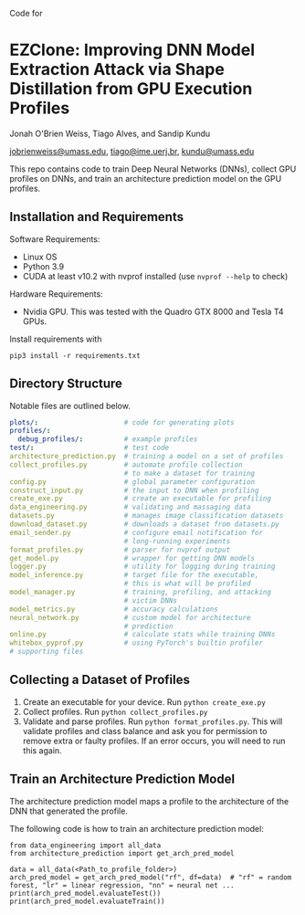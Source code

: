 Code for
# EZClone: Improving DNN Model Extraction Attack via Shape Distillation from GPU Execution Profiles

Jonah O'Brien Weiss, Tiago Alves, and Sandip Kundu

jobrienweiss@umass.edu, tiago@ime.uerj.br, kundu@umass.edu

This repo contains code to train Deep Neural Networks (DNNs), collect GPU profiles on DNNs, and train an architecture prediction model on the GPU profiles. 

## Installation and Requirements

Software Requirements:
* Linux OS
* Python 3.9
* CUDA at least v10.2 with nvprof installed (use ```nvprof --help``` to check)

Hardware Requirements:
* Nvidia GPU.  This was tested with the Quadro GTX 8000 and Tesla T4 GPUs.

Install requirements with 
```
pip3 install -r requirements.txt
```

## Directory Structure

Notable files are outlined below.

```yaml
plots/:                     # code for generating plots
profiles/:
  debug_profiles/:          # example profiles
test/:                      # test code
architecture_prediction.py  # training a model on a set of profiles
collect_profiles.py         # automate profile collection
                            # to make a dataset for training
config.py                   # global parameter configuration
construct_input.py          # the input to DNN when profiling
create_exe.py               # create an executable for profiling
data_engineering.py         # validating and massaging data
datasets.py                 # manages image classification datasets
download_dataset.py         # downloads a dataset from datasets.py
email_sender.py             # configure email notification for
                            # long-running experiments
format_profiles.py          # parser for nvprof output
get_model.py                # wrapper for getting DNN models
logger.py                   # utility for logging during training
model_inference.py          # target file for the executable,
                            # this is what will be profiled
model_manager.py            # training, profiling, and attacking
                            # victim DNNs
model_metrics.py            # accuracy calculations
neural_network.py           # custom model for architecture
                            # prediction
online.py                   # calculate stats while training DNNs
whitebox_pyprof.py          # using PyTorch's builtin profiler
# supporting files
```

## Collecting a Dataset of Profiles

1. Create an executable for your device. Run ```python create_exe.py```
2. Collect profiles.  Run ```python collect_profiles.py```
3. Validate and parse profiles.  Run ```python format_profiles.py```.  This will validate profiles and class balance and ask you for permission to remove extra or faulty profiles.  If an error occurs, you will need to run this again.

## Train an Architecture Prediction Model

The architecture prediction model maps a profile to the architecture of the DNN that generated the profile.

The following code is how to train an architecture prediction model:

```
from data_engineering import all_data
from architecture_prediction import get_arch_pred_model

data = all_data(<Path_to_profile_folder>)
arch_pred_model = get_arch_pred_model("rf", df=data)  # "rf" = random forest, "lr" = linear regression, "nn" = neural net ...
print(arch_pred_model.evaluateTest())
print(arch_pred_model.evaluateTrain())
```
